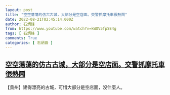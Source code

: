 ```yaml
---
layout: post
title: "空空蕩蕩的仿古古城，大部分是空店面。交警抓摩托車很熱鬧"
date: 2022-08-21T02:45:14.000Z
author: 石炳鋒
from: https://www.youtube.com/watch?v=kWOV5fpSE4g
tags: [ 石炳锋 ]
comments: True
categories: [ 石炳锋 ]
---
```

<!--1661049914000-->
[空空蕩蕩的仿古古城，大部分是空店面。交警抓摩托車很熱鬧](https://www.youtube.com/watch?v=kWOV5fpSE4g)
------

<div>
【貴州】建得漂亮的古城，可惜大部分是空店面，沒什麼人。
</div>
